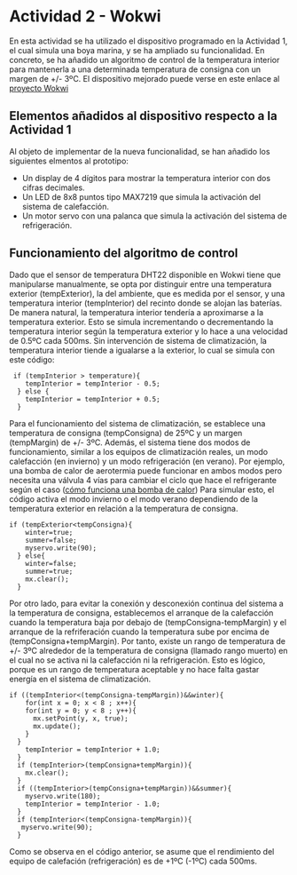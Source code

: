 # Actividad 2 - Wokwi
En esta actividad se ha utilizado el dispositivo programado en la Actividad 1, el cual simula una boya marina, y se ha ampliado su funcionalidad. En concreto, se ha añadido un algoritmo de control de la temperatura interior para mantenerla a una determinada temperatura de consigna con un margen de +/- 3ºC.
El dispositivo mejorado puede verse en este enlace al [proyecto Wokwi](https://wokwi.com/projects/432228479492520961)

## Elementos añadidos al dispositivo respecto a la Actividad 1
Al objeto de implementar de la nueva funcionalidad, se han añadido los siguientes elmentos al prototipo:
- Un display de 4 dígitos para mostrar la temperatura interior con dos cifras decimales.
- Un LED de 8x8 puntos tipo MAX7219 que simula la activación del sistema de calefacción.
- Un motor servo con una palanca que simula la activación del sistema de refrigeración.

## Funcionamiento del algoritmo de control
Dado que el sensor de temperatura DHT22 disponible en Wokwi tiene que manipularse manualmente, se opta por distinguir entre una temperatura exterior (tempExterior), la del ambiente, que es medida por el sensor, y una temperatura interior (tempInterior) del recinto donde se alojan las baterías. De manera natural, la temperatura interior tendería a aproximarse a la temperatura exterior. Esto se simula incrementando o decrementando la temperatura interior según la temperatura exterior y lo hace a una velocidad de 0.5ºC cada 500ms. Sin intervención de sistema de climatización, la temperatura interior tiende a igualarse a la exterior, lo cual se simula con este código:
```
 if (tempInterior > temperature){
    tempInterior = tempInterior - 0.5;
  } else {
    tempInterior = tempInterior + 0.5;
  }
```
Para el funcionamiento del sistema de climatización, se establece una temperatura de consigna (tempConsigna) de 25ºC y un margen (tempMargin) de +/- 3ºC. Además, el sistema tiene dos modos de funcionamiento, similar a los equipos de climatización reales, un modo calefacción (en invierno) y un modo refrigeración (en verano). Por ejemplo, una bomba de calor de aerotermia puede funcionar en ambos modos pero necesita una válvula 4 vías para cambiar el ciclo que hace el refrigerante según el caso ([cómo funciona una bomba de calor](https://learn.apolloheatpumps.com/es/como-funciona-una-bomba-de-calor/))
Para simular esto, el código activa el modo invierno o el modo verano dependiendo de la temperatura exterior en relación a la temperatura de consigna.
```
if (tempExterior<tempConsigna){
    winter=true;
    summer=false;
    myservo.write(90); 
  } else{
    winter=false;
    summer=true;
    mx.clear();
  }
```
Por otro lado, para evitar la conexión y desconexión continua del sistema a la temperatura de consigna, establecemos el arranque de la calefacción cuando la temperatura baja por debajo de (tempConsigna-tempMargin) y el arranque de la refriferación cuando la temperatura sube por encima de (tempConsigna+tempMargin). Por tanto, existe un rango de temperatura de +/- 3ºC alrededor de la temperatura de consigna (llamado rango muerto) en el cual no se activa ni la calefacción ni la refrigeración. Esto es lógico, porque es un rango de temperatura aceptable y no hace falta gastar energía en el sistema de climatización.
```
if ((tempInterior<(tempConsigna-tempMargin))&&winter){
    for(int x = 0; x < 8 ; x++){
    for(int y = 0; y < 8 ; y++){
      mx.setPoint(y, x, true);
      mx.update();
    }
  }
    tempInterior = tempInterior + 1.0;
  }
  if (tempInterior>(tempConsigna+tempMargin)){
    mx.clear();
  }
  if ((tempInterior>(tempConsigna+tempMargin))&&summer){
    myservo.write(180);
    tempInterior = tempInterior - 1.0;
  }
  if (tempInterior<(tempConsigna-tempMargin)){
   myservo.write(90); 
  }
```
Como se observa en el código anterior, se asume que el rendimiento del equipo de calefación (refrigeración) es de +1ºC (-1ºC) cada 500ms. 

